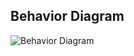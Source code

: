 ## Behavior Diagram
![Behavior Diagram](https://user-images.githubusercontent.com/81633037/142993959-c88d2321-4bcc-42b6-b550-c46916946d64.png)
